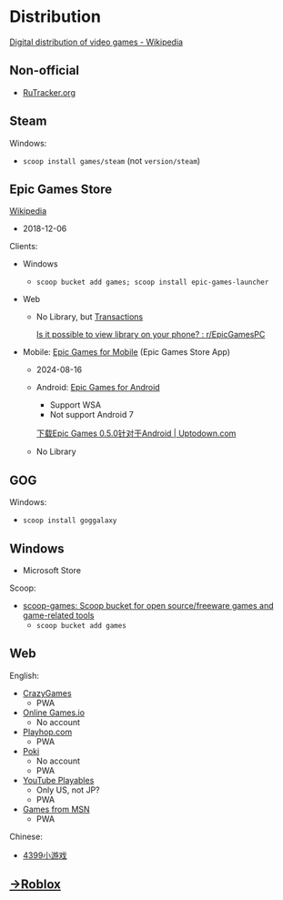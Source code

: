 # Distribution
[Digital distribution of video games - Wikipedia](https://en.wikipedia.org/wiki/Digital_distribution_of_video_games)

## Non-official
- [RuTracker.org](https://rutracker.org/forum/index.php)

## Steam
Windows:
- `scoop install games/steam` (not `version/steam`)

## Epic Games Store
[Wikipedia](https://en.wikipedia.org/wiki/Epic_Games_Store)

- 2018-12-06

Clients:
- Windows
  - `scoop bucket add games; scoop install epic-games-launcher`

- Web
  - No Library, but [Transactions](https://www.epicgames.com/account/transactions?lang=en-US)

    [Is it possible to view library on your phone? : r/EpicGamesPC](https://www.reddit.com/r/EpicGamesPC/comments/1d05n28/is_it_possible_to_view_library_on_your_phone/)

- Mobile: [Epic Games for Mobile](https://store.epicgames.com/en-US/mobile) (Epic Games Store App)
  - 2024-08-16
  - Android: [Epic Games for Android](https://store.epicgames.com/en-US/mobile/android)
    - Support WSA
    - Not support Android 7

    [下载Epic Games 0.5.0针对于Android | Uptodown.com](https://fortnite-installer.cn.uptodown.com/android/download)

  - No Library

## GOG
Windows:
- `scoop install goggalaxy`

## Windows
- Microsoft Store

Scoop:
- [scoop-games: Scoop bucket for open source/freeware games and game-related tools](https://github.com/Calinou/scoop-games)
  - `scoop bucket add games`

## Web
English:
- [CrazyGames](https://www.crazygames.com/)
  - PWA
- [Online Games.io](https://www.onlinegames.io/)
  - No account
- [Playhop.com](https://playhop.com/)
  - PWA
- [Poki](https://poki.com/)
  - No account
  - PWA
- [YouTube Playables](https://www.youtube.com/playables)
  - Only US, not JP?
  - PWA
- [Games from MSN](https://www.msn.com/en-us/play)
  - PWA

Chinese:
- [4399小游戏](https://www.4399.com/)

## [→Roblox](../Games/Genres/MMO/Roblox.md)

